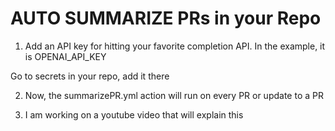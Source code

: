 # AUTO SUMMARIZE PRs in your Repo

1. Add an API key for hitting your favorite completion API. In the example, it is OPENAI_API_KEY

Go to secrets in your repo, add it there

2. Now, the summarizePR.yml action will run on every PR or update to a PR

3. I am working on a youtube video that will explain this
